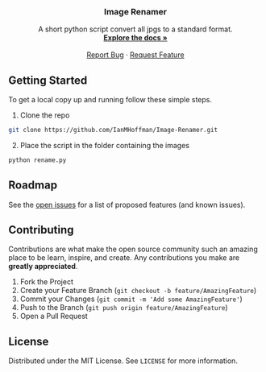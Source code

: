 <!--
*** Thanks for checking out this README Template. If you have a suggestion that would
*** make this better, please fork the repo and create a pull request or simply open
*** an issue with the tag "enhancement".
*** Thanks again! Now go create something AMAZING! :D
***
***
***
*** To avoid retyping too much info. Do a search and replace for the following:
*** IanMHoffman, Image-Renamer, twitter_handle, email
-->





<!-- PROJECT SHIELDS -->
<!--
*** I'm using markdown "reference style" links for readability.
*** Reference links are enclosed in brackets [ ] instead of parentheses ( ).
*** See the bottom of this document for the declaration of the reference variables
*** for contributors-url, forks-url, etc. This is an optional, concise syntax you may use.
*** https://www.markdownguide.org/basic-syntax/#reference-style-links
-->

<!-- PROJECT LOGO -->
<br />
<p align="center">
  <h3 align="center">Image Renamer</h3>

  <p align="center">
    A short python script convert all jpgs to a standard format.
    <br />
    <a href="https://github.com/IanMHoffman/Image-Renamer"><strong>Explore the docs »</strong></a>
    <br />
    <br />
    <a href="https://github.com/IanMHoffman/Image-Renamer/issues">Report Bug</a>
    ·
    <a href="https://github.com/IanMHoffman/Image-Renamer/issues">Request Feature</a>
  </p>
</p>



<!-- GETTING STARTED -->
## Getting Started

To get a local copy up and running follow these simple steps.

1.  Clone the repo
```sh
git clone https://github.com/IanMHoffman/Image-Renamer.git
```
2.  Place the script in the folder containing the images
```sh
python rename.py
```


<!-- ROADMAP -->
## Roadmap

See the [open issues](https://github.com/IanMHoffman/Image-Renamer/issues) for a list of proposed features (and known issues).



<!-- CONTRIBUTING -->
## Contributing

Contributions are what make the open source community such an amazing place to be learn, inspire, and create. Any contributions you make are **greatly appreciated**.

1. Fork the Project
2. Create your Feature Branch (`git checkout -b feature/AmazingFeature`)
3. Commit your Changes (`git commit -m 'Add some AmazingFeature'`)
4. Push to the Branch (`git push origin feature/AmazingFeature`)
5. Open a Pull Request



<!-- LICENSE -->
## License

Distributed under the MIT License. See `LICENSE` for more information.
